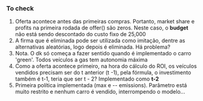 ### To check

1. Oferta acontece antes das primeiras compras. Portanto, market share e profits na primeira rodada de offer() 
são zeros. Neste caso, o **budget** não está sendo descontado do custo fixo de 25,000 
2. A firma que é eliminada pode ser utilizada como imitação, dentre as alternativas aleatórias, logo depois é 
eliminada. Há problema?
3. Nota. O dk só começa a fazer sentido quando é implementado o carro 'green'. Todos veículos a gas tem autonomia máxima
4. Como a oferta acontece primeiro, na hora do cálculo do ROI, os veículos vendidos precisam ser do t anterior (t -1), 
pela fórmula, o investimento também é t-1, teria que ser t - 2? Implementado como **t-2**
5. Primeira política implementada (max e -- emissions). Parâmetro está muito restrito e nenhum carro é vendido,
interrompendo o modelo...
